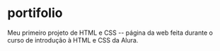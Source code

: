 # portifolio
Meu primeiro projeto de HTML e CSS -- página da web feita durante o curso de introdução à HTML e CSS da Alura. 

